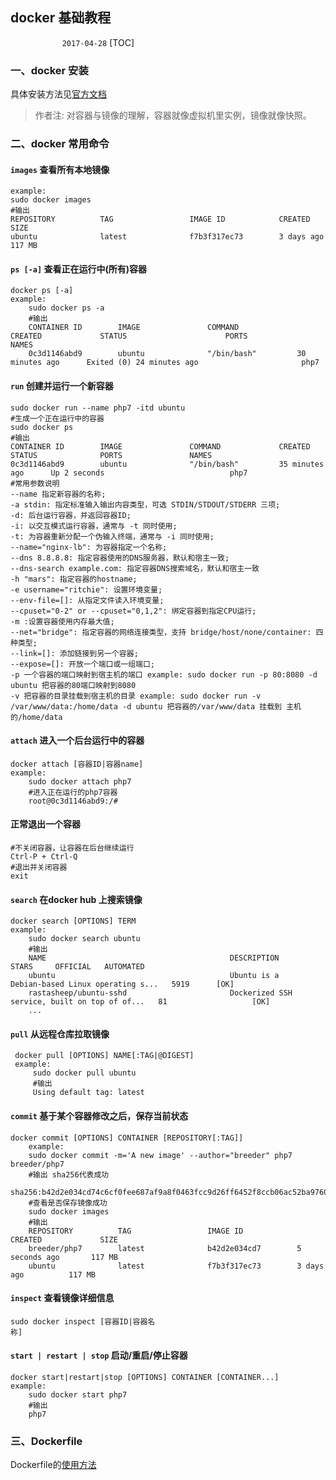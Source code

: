 ## docker 基础教程
&nbsp;&nbsp;&nbsp;&nbsp;&nbsp;&nbsp;&nbsp;&nbsp;&nbsp;&nbsp;&nbsp;&nbsp;&nbsp;&nbsp;&nbsp;&nbsp;&nbsp;&nbsp;&nbsp;&nbsp;&nbsp;`2017-04-28`
[TOC]
### 一、docker 安装
具体安装方法见[官方文档](https://docs.docker.com/engine/installation/)
>作者注: 对容器与镜像的理解，容器就像虚拟机里实例，镜像就像快照。

### 二、docker 常用命令
#### `images` 查看所有本地镜像
```shell
example:
sudo docker images
#输出
REPOSITORY          TAG                 IMAGE ID            CREATED             SIZE
ubuntu              latest              f7b3f317ec73        3 days ago          117 MB
```
#### `ps [-a]` 查看正在运行中(所有)容器
```shell
docker ps [-a]
example:
    sudo docker ps -a
    #输出
    CONTAINER ID        IMAGE               COMMAND             CREATED             STATUS                      PORTS               NAMES
    0c3d1146abd9        ubuntu              "/bin/bash"         30 minutes ago      Exited (0) 24 minutes ago                       php7
```
#### `run` 创建并运行一个新容器
```shell
sudo docker run --name php7 -itd ubuntu
#生成一个正在运行中的容器
sudo docker ps
#输出
CONTAINER ID        IMAGE               COMMAND             CREATED             STATUS              PORTS               NAMES
0c3d1146abd9        ubuntu              "/bin/bash"         35 minutes ago      Up 2 seconds                            php7
#常用参数说明
--name 指定新容器的名称;
-a stdin: 指定标准输入输出内容类型，可选 STDIN/STDOUT/STDERR 三项;
-d: 后台运行容器，并返回容器ID;
-i: 以交互模式运行容器，通常与 -t 同时使用;
-t: 为容器重新分配一个伪输入终端，通常与 -i 同时使用;
--name="nginx-lb": 为容器指定一个名称;
--dns 8.8.8.8: 指定容器使用的DNS服务器，默认和宿主一致;
--dns-search example.com: 指定容器DNS搜索域名，默认和宿主一致
-h "mars": 指定容器的hostname;
-e username="ritchie": 设置环境变量;
--env-file=[]: 从指定文件读入环境变量;
--cpuset="0-2" or --cpuset="0,1,2": 绑定容器到指定CPU运行;
-m :设置容器使用内存最大值;
--net="bridge": 指定容器的网络连接类型，支持 bridge/host/none/container: 四种类型;
--link=[]: 添加链接到另一个容器;
--expose=[]: 开放一个端口或一组端口;
-p 一个容器的端口映射到宿主机的端口 example: sudo docker run -p 80:8080 -d ubuntu 把容器的80端口映射到8080
-v 把容器的目录挂载到宿主机的目录 example: sudo docker run -v /var/www/data:/home/data -d ubuntu 把容器的/var/www/data 挂载到 主机的/home/data 
```
#### `attach` 进入一个后台运行中的容器
```shell
docker attach [容器ID|容器name]
example:
    sudo docker attach php7
    #进入正在运行的php7容器
    root@0c3d1146abd9:/#
```
#### 正常退出一个容器
```shell
#不关闭容器，让容器在后台继续运行
Ctrl-P + Ctrl-Q
#退出并关闭容器
exit
```
#### `search` 在docker hub 上搜索镜像
```shell
docker search [OPTIONS] TERM
example:
    sudo docker search ubuntu 
    #输出
    NAME                                         DESCRIPTION                                        STARS     OFFICIAL   AUTOMATED
    ubuntu                                       Ubuntu is a    Debian-based Linux operating s...   5919      [OK]
    rastasheep/ubuntu-sshd                       Dockerized SSH service, built on top of of...   81                   [OK]
    ...
```
#### `pull` 从远程仓库拉取镜像
```shell
 docker pull [OPTIONS] NAME[:TAG|@DIGEST]
 example:
     sudo docker pull ubuntu
     #输出
     Using default tag: latest
```
#### `commit` 基于某个容器修改之后，保存当前状态
```shell
docker commit [OPTIONS] CONTAINER [REPOSITORY[:TAG]]
    example:
    sudo docker commit -m='A new image' --author="breeder" php7 breeder/php7
    #输出 sha256代表成功
    sha256:b42d2e034cd74c6cf0fee687af9a8f0463fcc9d26ff6452f8ccb06ac52ba9760
    #查看是否保存镜像成功
    sudo docker images
    #输出
    REPOSITORY          TAG                 IMAGE ID            CREATED             SIZE
    breeder/php7        latest              b42d2e034cd7        5 seconds ago       117 MB
    ubuntu              latest              f7b3f317ec73        3 days ago          117 MB
```
#### `inspect` 查看镜像详细信息
```shell
sudo docker inspect [容器ID|容器名                                                                                                                                                                                                                                                                                                                                                                       称]
```
#### `start | restart | stop` 启动/重启/停止容器
```shell
docker start|restart|stop [OPTIONS] CONTAINER [CONTAINER...]
example:
    sudo docker start php7
    #输出
    php7
```
### 三、Dockerfile
Dockerfile的[使用方法](http://blog.csdn.net/wsscy2004/article/details/25878223)
                                       